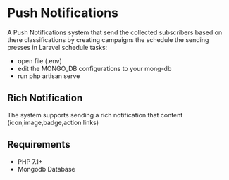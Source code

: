 # Push Notifications

A Push Notifications system that send the collected subscribers based on there classifications by creating campaigns the schedule the sending presses in Laravel schedule tasks:
- open file (.env)
- edit the MONGO_DB configurations to your mong-db
- run php artisan serve

## Rich Notification
The system supports sending a rich notification that content (icon,image,badge,action links) 
## Requirements
- PHP 7.1+
- Mongodb Database

